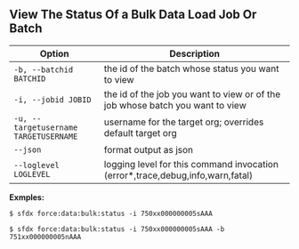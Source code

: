 ## View The Status Of a Bulk Data Load Job Or Batch



Option | Description
--- | --- 
```-b, --batchid BATCHID``` | the id of the batch whose status you want to view
```-i, --jobid JOBID``` | the id of the job you want to view or of the job whose batch you want to view
```-u, --targetusername TARGETUSERNAME``` | username for the target org; overrides default target org
```--json``` | format output as json
```--loglevel LOGLEVEL``` | logging level for this command invocation (error*,trace,debug,info,warn,fatal)


__Exmples:__ 

```
$ sfdx force:data:bulk:status -i 750xx000000005sAAA

$ sfdx force:data:bulk:status -i 750xx000000005sAAA -b 751xx000000005nAAA

```

